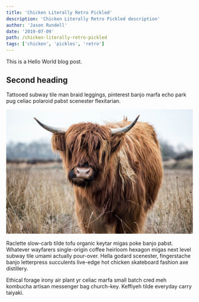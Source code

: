 ```yaml
---
title: 'Chicken Literally Retro Pickled'
description: 'Chicken Literally Retro Pickled description'
author: 'Jason Rundell'
date: '2019-07-09'
path: /chicken-literally-retro-pickled
tags: ['chicken', 'pickles', 'retro']
---
```


This is a Hello World blog post.

## Second heading

Tattooed subway tile man braid leggings, pinterest banjo marfa echo park pug
celiac polaroid pabst scenester flexitarian.

![le Yak](./images/animal-animal-photography-blur-671931.jpg)

Raclette slow-carb tilde tofu organic keytar migas poke banjo pabst. Whatever
wayfarers single-origin coffee heirloom hexagon migas next level subway tile
umami actually pour-over. Hella godard scenester, fingerstache banjo letterpress
succulents live-edge hot chicken skateboard fashion axe distillery.

Ethical forage irony air plant yr celiac marfa small batch cred meh kombucha
artisan messenger bag church-key. Keffiyeh tilde everyday carry taiyaki.
